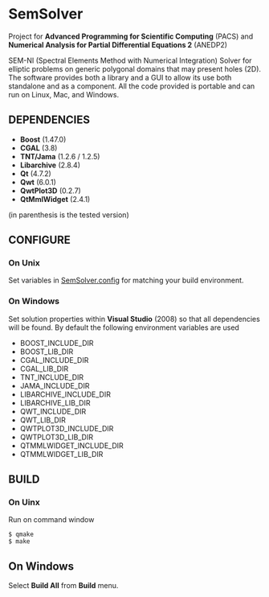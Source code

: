 # SemSolver
Project for **Advanced Programming for Scientific Computing** (PACS) and **Numerical Analysis for Partial Differential Equations 2** (ANEDP2)

SEM-NI (Spectral Elements Method with Numerical Integration) Solver for elliptic problems on generic polygonal domains that may present holes (2D).
The software provides both a library and a GUI to allow its use both standalone and as a component.
All the code provided is portable and can run on Linux, Mac, and Windows.

## DEPENDENCIES
- **Boost** (1.47.0)
- **CGAL** (3.8)
- **TNT/Jama** (1.2.6 / 1.2.5)
- **Libarchive** (2.8.4)
- **Qt** (4.7.2)
- **Qwt** (6.0.1)
- **QwtPlot3D** (0.2.7)
- **QtMmlWidget** (2.4.1)

(in parenthesis is the tested version)

 ##  CONFIGURE

### On Unix
Set variables in [SemSolver.config](./SemSolver/SemSolver.config) for matching your  build environment.

### On Windows

Set solution properties within **Visual Studio** (2008) so that all  dependencies will  be
found.
By default the following environment variables are used
 - BOOST_INCLUDE_DIR
 - BOOST_LIB_DIR
 - CGAL_INCLUDE_DIR
 - CGAL_LIB_DIR
 - TNT_INCLUDE_DIR
 - JAMA_INCLUDE_DIR
 - LIBARCHIVE_INCLUDE_DIR
 - LIBARCHIVE_LIB_DIR
 - QWT_INCLUDE_DIR
 - QWT_LIB_DIR
 - QWTPLOT3D_INCLUDE_DIR
 - QWTPLOT3D_LIB_DIR
 - QTMMLWIDGET_INCLUDE_DIR
 - QTMMLWIDGET_LIB_DIR

## BUILD

### On Uinx

Run on command window
```
$ qmake
$ make
```

## On Windows

Select **Build All** from **Build** menu.
